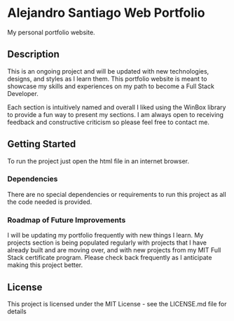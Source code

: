 # Alejandro Santiago Web Portfolio

My personal portfolio website.

## Description

This is an ongoing project and will be updated with new technologies, designs, and styles as I learn them. This portfolio website is meant to showcase my skills and experiences on my path to become a Full Stack Developer.

Each section is intuitively named and overall I liked using the WinBox library to provide a fun way to present my sections. I am always open to receiving feedback and constructive criticism so please feel free to contact me. 

## Getting Started

To run the project just open the html file in an internet browser.

### Dependencies

There are no special dependencies or requirements to run this project as all the code needed is provided.

### Roadmap of Future Improvements

I will be updating my portfolio frequently with new things I learn. My projects section is being populated regularly with projects that I have already built and are moving over, and with new projects from my MIT Full Stack certificate program. Please check back frequently as I anticipate making this project better.

## License

This project is licensed under the MIT License - see the LICENSE.md file for details
